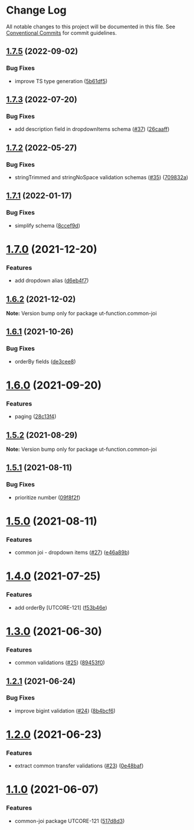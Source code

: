 # Change Log

All notable changes to this project will be documented in this file.
See [Conventional Commits](https://conventionalcommits.org) for commit guidelines.

## [1.7.5](https://github.com/softwaregroup-bg/ut-function/compare/ut-function.common-joi@1.7.3...ut-function.common-joi@1.7.5) (2022-09-02)


### Bug Fixes

* improve TS type generation ([5b61df5](https://github.com/softwaregroup-bg/ut-function/commit/5b61df59102fd74baf07d218c165ded75b68a28b))





## [1.7.3](https://github.com/softwaregroup-bg/ut-function/compare/ut-function.xml2json@1.1.12...ut-function.common-joi@1.7.3) (2022-07-20)


### Bug Fixes

* add description field in dropdownItems schema ([#37](https://github.com/softwaregroup-bg/ut-function/issues/37)) ([26caaff](https://github.com/softwaregroup-bg/ut-function/commit/26caaff92b95eb0690c5cc077eb635637b388ccc))





## [1.7.2](https://github.com/softwaregroup-bg/ut-function/compare/ut-function.xjx@1.1.10...ut-function.common-joi@1.7.2) (2022-05-27)


### Bug Fixes

* stringTrimmed and stringNoSpace validation schemas ([#35](https://github.com/softwaregroup-bg/ut-function/issues/35)) ([709832a](https://github.com/softwaregroup-bg/ut-function/commit/709832a8434ed877918a5b1bc017d7a645896fd1))





## [1.7.1](https://github.com/softwaregroup-bg/ut-function/compare/ut-function.common-joi@1.7.0...ut-function.common-joi@1.7.1) (2022-01-17)


### Bug Fixes

* simplify schema ([8ccef9d](https://github.com/softwaregroup-bg/ut-function/commit/8ccef9d9e075b82d0fea615c7bd764ad2bd61f9e))





# [1.7.0](https://github.com/softwaregroup-bg/ut-function/compare/ut-function.dispatch@1.4.1...ut-function.common-joi@1.7.0) (2021-12-20)


### Features

* add dropdown alias ([d6eb4f7](https://github.com/softwaregroup-bg/ut-function/commit/d6eb4f7a16805a5e1955547a73d5e028f7b76a99))





## [1.6.2](https://github.com/softwaregroup-bg/ut-function/compare/ut-function.currency@1.2.0...ut-function.common-joi@1.6.2) (2021-12-02)

**Note:** Version bump only for package ut-function.common-joi





## [1.6.1](https://github.com/softwaregroup-bg/ut-function/compare/ut-function.cert@1.1.0...ut-function.common-joi@1.6.1) (2021-10-26)


### Bug Fixes

* orderBy fields ([de3cee8](https://github.com/softwaregroup-bg/ut-function/commit/de3cee89b0a7e99a1aa42ea17b49cafd52b44744))





# [1.6.0](https://github.com/softwaregroup-bg/ut-function/compare/ut-function.common-joi@1.5.2...ut-function.common-joi@1.6.0) (2021-09-20)


### Features

* paging ([28c13f4](https://github.com/softwaregroup-bg/ut-function/commit/28c13f43c927c421ac9ad577508ea829a3358e92))





## [1.5.2](https://github.com/softwaregroup-bg/ut-function/compare/ut-function.common-joi@1.5.1...ut-function.common-joi@1.5.2) (2021-08-29)

**Note:** Version bump only for package ut-function.common-joi





## [1.5.1](https://github.com/softwaregroup-bg/ut-function/compare/ut-function.common-joi@1.5.0...ut-function.common-joi@1.5.1) (2021-08-11)


### Bug Fixes

* prioritize number ([09f8f2f](https://github.com/softwaregroup-bg/ut-function/commit/09f8f2f0892de99b0fed49d0de80bc1d01b96ae2))





# [1.5.0](https://github.com/softwaregroup-bg/ut-function/compare/ut-function.dispatch@1.4.0...ut-function.common-joi@1.5.0) (2021-08-11)


### Features

* common joi - dropdown items ([#27](https://github.com/softwaregroup-bg/ut-function/issues/27)) ([e46a89b](https://github.com/softwaregroup-bg/ut-function/commit/e46a89b323255938217b27ae213000d5508bea58))





# [1.4.0](https://github.com/softwaregroup-bg/ut-function/compare/ut-function.common-joi@1.3.0...ut-function.common-joi@1.4.0) (2021-07-25)


### Features

* add orderBy [UTCORE-121] ([f53b46e](https://github.com/softwaregroup-bg/ut-function/commit/f53b46e361aa9ba9e6e445e19c5fc7104faee9c6))





# [1.3.0](https://github.com/softwaregroup-bg/ut-function/compare/ut-function.common-joi@1.2.1...ut-function.common-joi@1.3.0) (2021-06-30)


### Features

* common validations ([#25](https://github.com/softwaregroup-bg/ut-function/issues/25)) ([89453f0](https://github.com/softwaregroup-bg/ut-function/commit/89453f0ca918be545fe3322912967f4706e01802))





## [1.2.1](https://github.com/softwaregroup-bg/ut-function/compare/ut-function.common-joi@1.2.0...ut-function.common-joi@1.2.1) (2021-06-24)


### Bug Fixes

* improve bigint validation ([#24](https://github.com/softwaregroup-bg/ut-function/issues/24)) ([8b4bcf6](https://github.com/softwaregroup-bg/ut-function/commit/8b4bcf69d440ad6b6802e6fb8bc75d70f9415189))





# [1.2.0](https://github.com/softwaregroup-bg/ut-function/compare/ut-function.common-joi@1.1.0...ut-function.common-joi@1.2.0) (2021-06-23)


### Features

* extract common transfer validations ([#23](https://github.com/softwaregroup-bg/ut-function/issues/23)) ([0e48baf](https://github.com/softwaregroup-bg/ut-function/commit/0e48baf0d39a3a7e9e2126c3abf80cd3c2225b3c))





# [1.1.0](https://github.com/softwaregroup-bg/ut-function/compare/ut-function.currency@1.1.0...ut-function.common-joi@1.1.0) (2021-06-07)


### Features

* common-joi package UTCORE-121 ([517d8d3](https://github.com/softwaregroup-bg/ut-function/commit/517d8d3e8dbeeb526fcd41b409ec5605367a3c62))
